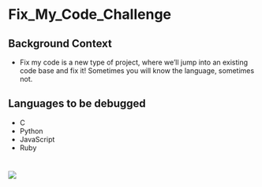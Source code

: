 # Fix_My_Code_Challenge
## Background Context
- Fix my code is a new type of project, where we’ll jump into an existing code base and fix it!  Sometimes you will know the language, sometimes not.
## Languages to be debugged 
* C
* Python
* JavaScript 
* Ruby
#
![](https://media.geeksforgeeks.org/wp-content/cdn-uploads/20200305191534/How-to-Approach-a-Coding-Problem.png)
